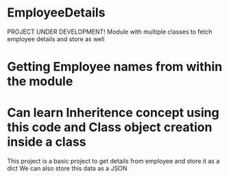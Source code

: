 # EmployeeDetails
PROJECT UNDER DEVELOPMENT!
Module with multiple classes to fetch employee details and store as well
# Getting Employee names from within the module
# Can learn Inheritence concept using this code and Class object creation inside a class
This project is a basic project to get details from employee and store it as a dict
We can also store this data as a JSON
